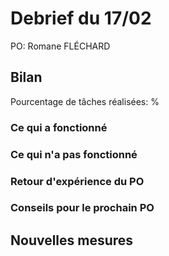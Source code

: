 # Debrief du 17/02

PO: Romane FLÉCHARD


## Bilan

Pourcentage de tâches réalisées:  %


### Ce qui a fonctionné




### Ce qui n'a pas fonctionné



### Retour d'expérience du PO


### Conseils pour le prochain PO


## Nouvelles mesures

